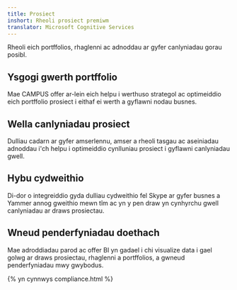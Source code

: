 ```yaml
---
title: Prosiect
inshort: Rheoli prosiect premiwm
translator: Microsoft Cognitive Services
---
```


Rheoli eich portffolios, rhaglenni ac adnoddau ar gyfer canlyniadau gorau posibl.

## Ysgogi gwerth portffolio
Mae CAMPUS offer ar-lein eich helpu i werthuso strategol ac optimeiddio eich portffolio prosiect i eithaf ei werth a gyflawni nodau busnes. 

## Wella canlyniadau prosiect
Dulliau cadarn ar gyfer amserlennu, amser a rheoli tasgau ac aseiniadau adnoddau i'ch helpu i optimeiddio cynlluniau prosiect i gyflawni canlyniadau gwell. 

## Hybu cydweithio
Di-dor o integreiddio gyda dulliau cydweithio fel Skype ar gyfer busnes a Yammer annog gweithio mewn tîm ac yn y pen draw yn cynhyrchu gwell canlyniadau ar draws prosiectau. 

## Wneud penderfyniadau doethach 
Mae adroddiadau parod ac offer BI yn gadael i chi visualize data i gael golwg ar draws prosiectau, rhaglenni a portffolios, a gwneud penderfyniadau mwy gwybodus. 

{% yn cynnwys compliance.html %}



